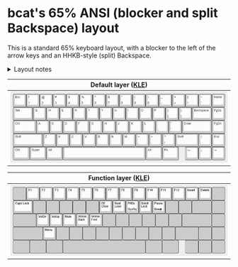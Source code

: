 # bcat's 65% ANSI (blocker and split Backspace) layout

This is a standard 65% keyboard layout, with a blocker to the left of the arrow
keys and an HHKB-style (split) Backspace.

<details>
<summary>Layout notes</summary>

* Based on [60% Tsangan](/layouts/60_ansi_tsangan_split_bs_rshift/bcat) layout.
  See that page for detailed rationale on keymap design.
* The bottom row is laid out more like a traditional TKL keyboard, with the
  Super key on the left and a single Fn key on the right.
* Dedicated arrow and navigation keys replace the HHKB diamond cluster (which
  I've since grown to prefer).
</details>

| Default layer ([KLE](http://www.keyboard-layout-editor.com/#/gists/dd675b40cc4df2c7bb78847ac29f5988)) |
| :-: |
| ![Layout](layer_default.png) |

| Function layer ([KLE](http://www.keyboard-layout-editor.com/#/gists/f29128427f674c43777f045e363d1b44)) |
| :-: |
| ![Layout](layer_function.png) |
